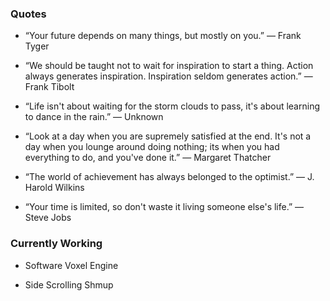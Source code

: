 ### Quotes

- “Your future depends on many things, but mostly on you.” — Frank Tyger

- “We should be taught not to wait for inspiration to start a thing. Action always generates inspiration. Inspiration seldom generates action.” — Frank Tibolt

- “Life isn't about waiting for the storm clouds to pass, it's about learning to dance in the rain.” — Unknown

- “Look at a day when you are supremely satisfied at the end. It's not a day when you lounge around doing nothing; its when you had everything to do, and you've done it.” — Margaret Thatcher

- “The world of achievement has always belonged to the optimist.” — J. Harold Wilkins

- “Your time is limited, so don't waste it living someone else's life.” — Steve Jobs

### Currently Working

- Software Voxel Engine

- Side Scrolling Shmup
